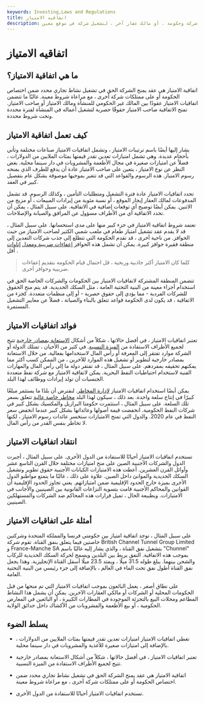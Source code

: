 ```yaml
---
keywords: Investing,Laws and Regulations
title: اتفاقيه الامتياز
description: اتفاقية الامتياز هي عقد بين شركة وحكومة ، أو مالك عقار آخر ، لتشغيل شركة في موقع معين.
---
```


# اتفاقيه الامتياز
## ما هي اتفاقية الامتياز؟

اتفاقية الامتياز هي عقد يمنح الشركة الحق في تشغيل نشاط تجاري محدد ضمن اختصاص الحكومة أو على ممتلكات شركة أخرى ، مع مراعاة شروط معينة. غالبًا ما تتضمن اتفاقيات الامتياز عقودًا بين المالك غير الحكومي للمنشأة ومالك الامتياز أو صاحب الامتياز. تمنح الاتفاقية صاحب الامتياز حقوقًا حصرية لتشغيل أعماله في المنشأة لفترة محددة وتحت شروط محددة.

## كيف تعمل اتفاقية الامتياز

يشار إليها أيضًا باسم ترتيبات الامتياز ، وتشمل اتفاقيات الامتياز صناعات مختلفة وتأتي بأحجام عديدة. وهي تشمل امتيازات تعدين تقدر قيمتها بمئات الملايين من الدولارات ، فضلاً عن امتيازات صغيرة في مجال الأطعمة والمشروبات في دار سينما محلية. بغض النظر عن نوع الامتياز ، يتعين على صاحب الامتياز عادة أن يدفع للطرف الذي يمنحه رسوم الامتياز. هذه الرسوم والقواعد التي قد تتغير بموجبها موصوفة بشكل عام بتفصيل كبير في العقد.

تحدد اتفاقيات الامتياز عادة فترة التشغيل ومتطلبات التأمين ، وكذلك الرسوم. قد تشمل المدفوعات لمالك العقار إيجار الموقع ، أو نسبة مئوية من إيرادات المبيعات ، أو مزيج من الاثنين. يمكن أيضًا توضيح أي توقعات إضافية في الاتفاقية. على سبيل المثال ، يمكن أن تحدد الاتفاقية أي من الأطراف مسؤول عن المرافق والصيانة والإصلاحات.

تعتمد شروط اتفاقية الامتياز في جزء كبير منها على مدى استحسانها. على سبيل المثال ، قد لا يقدم عقد تشغيل امتياز طعام في ملعب شعبي الكثير لصاحب الامتياز من حيث الحوافز. من ناحية أخرى ، قد تقدم الحكومة التي تتطلع إلى جذب شركات التعدين إلى منطقة فقيرة حوافز كبيرة. يمكن أن تشمل هذه الحوافز [إعفاءات ضريبية ومعدل](/tax-break) [إتاوات](/royalty) أقل .

> كلما كان الامتياز أكثر جاذبية وربحية ، قل احتمال قيام الحكومة بتقديم إعفاءات ضريبية وحوافز أخرى.

>

تتضمن المنطقة المشتركة لاتفاقيات الامتياز بين الحكومات والشركات الخاصة الحق في استخدام أجزاء معينة من البنية التحتية العامة ، مثل السكك الحديدية. قد يتم منح الحقوق للشركات الفردية - مما يؤدي إلى حقوق حصرية - أو إلى منظمات متعددة. كجزء من الاتفاقية ، قد يكون لدى الحكومة قواعد تتعلق بالبناء والصيانة ، فضلاً عن معايير التشغيل المستمرة.

## فوائد اتفاقيات الامتياز

تعتبر اتفاقيات الامتياز ، في أفضل حالاتها ، شكلاً من أشكال [الاستعانة بمصادر خارجية](/outsourcing) تتيح لجميع الأطراف الاستفادة من [الميزة النسبية](/comparativeadvantage). في كثير من الأحيان ، تمتلك الدولة أو الشركة موارد تفتقر إلى المعرفة أو رأس المال لاستخدامها بفعالية. من خلال الاستعانة بمصادر خارجية لتطوير أو تشغيل هذه الموارد للآخرين ، من الممكن كسب أكثر مما يمكنهم تحقيقه بمفردهم. على سبيل المثال ، قد تفتقر دولة ما إلى رأس المال والمهارات الفنية لاستخدام احتياطيات النفط البحرية. يمكن لاتفاقية الامتياز مع شركة نفط متعددة الجنسيات أن تولد إيرادات ووظائف لهذا البلد.

يمكن أيضًا استخدام اتفاقيات الامتياز [لإدارة المخاطر](/riskmanagement). لنفترض أن بلدًا ما يستثمر مبلغًا كبيرًا في إنتاج سلعة واحدة. بعد ذلك ، سيكون لهذا البلد [مخاطر خاصة عالية](/idiosyncraticrisk) تتعلق بسعر تلك السلعة. على سبيل المثال ، استثمرت حكومتا البرازيل والمكسيك بشكل كبير في شركات النفط الحكومية. انخفضت قيمة أصولها وعائداتها بشكل كبير عندما انخفض سعر النفط في عام 2020. والدول التي تمنح الامتيازات ستخسر عائدات رسوم الامتياز ، لكنها لا تخاطر بنفس القدر من رأس المال.

## انتقاد اتفاقيات الامتياز

تستخدم اتفاقيات الامتياز أحيانًا للاستفادة من الدول الأخرى. على سبيل المثال ، أجبرت الدول والشركات الأجنبية الصين على منح امتيازات مختلفة خلال القرن التاسع عشر وأوائل القرن العشرين. أعطت هذه الامتيازات الكيانات الأجنبية حقوق تطوير وتشغيل السكك الحديدية والموانئ داخل الصين. علاوة على ذلك ، غالبًا ما يتمتع مواطنو الدول الأخرى بميزة خارج الحدود الإقليمية ضمن امتيازاتهم. يعني تجاوز الحدود الإقليمية أن القوانين والمحاكم الأجنبية قامت بتسوية النزاعات القانونية بين الصينيين والأجانب في الامتيازات. وبطبيعة الحال ، تميل قرارات هذه المحاكم ضد الشركات والمستهلكين الصينيين.

## أمثلة على اتفاقيات الامتياز

على سبيل المثال ، توجد اتفاقية امتياز بين حكومتي فرنسا والمملكة المتحدة وشركتين خاصتين فيما يتعلق بنفق القناة. تقوم شركة British Channel Tunnel Group Limited و France-Manche SA بتشغيل نفق القناة ، والذي يشار إليه غالبًا باسم "Chunnel" بموجب هذه الاتفاقية. النفق يربط بين البلدين ويسمح لحركة السكك الحديدية للركاب والشحن بينهما. يبلغ طوله 31.5 ميلًا ، ويمتد 23.5 ميلًا أسفل القناة الإنجليزية. وهذا يجعل نفق القناة أطول نفق تحت الماء في العالم ، بالإضافة إلى جزء رئيسي من البنية التحتية العامة.

على نطاق أصغر ، يعمل البائعون بموجب اتفاقيات الامتياز التي تم منحها من قبل الحكومات المحلية أو الشركات أو مالكي العقارات الآخرين. يمكن أن يشمل هذا النشاط المطاعم ومحلات البيع بالتجزئة الموجودة في المطارات الكبيرة ، أو البائعين في المعارض الحكومية ، أو بيع الأطعمة والمشروبات من الأكشاك داخل حدائق الولاية.

## يسلط الضوء

- تغطي اتفاقيات الامتياز امتيازات تعدين تقدر قيمتها بمئات الملايين من الدولارات ، بالإضافة إلى امتيازات صغيرة للأغذية والمشروبات في دار سينما محلية.

- تعتبر اتفاقيات الامتياز ، في أفضل حالاتها ، شكلاً من أشكال الاستعانة بمصادر خارجية تتيح لجميع الأطراف الاستفادة من الميزة النسبية.

- اتفاقية الامتياز هي عقد يمنح الشركة الحق في تشغيل نشاط تجاري محدد ضمن اختصاص الحكومة أو على ممتلكات شركة أخرى ، مع مراعاة شروط معينة.

- تستخدم اتفاقيات الامتياز أحيانًا للاستفادة من الدول الأخرى.

